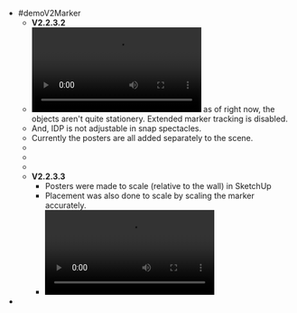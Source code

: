 - #demoV2Marker
	- **V2.2.3.2**
	- ![Untitled.mp4](../assets/Untitled_1671443897623_0.mp4) as of right now, the objects aren't quite stationery. Extended marker tracking is disabled.
	- And, IDP is not adjustable in snap spectacles.
	- Currently the posters are all added separately to the scene.
	-
	-
	-
	- **V2.2.3.3**
		- Posters were made to scale (relative to the wall) in SketchUp
		- Placement was also done to scale by scaling the marker accurately.
		- ![IMG_5683.MOV](../assets/IMG_5683_1671445726434_0.MOV)
-